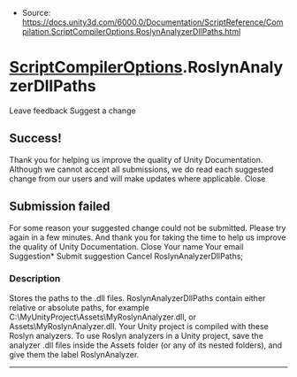 * Source: https://docs.unity3d.com/6000.0/Documentation/ScriptReference/Compilation.ScriptCompilerOptions.RoslynAnalyzerDllPaths.html

#  [ScriptCompilerOptions](https://docs.unity3d.com/6000.0/Documentation/ScriptReference/Compilation.ScriptCompilerOptions.html).RoslynAnalyzerDllPaths
Leave feedback
Suggest a change
## Success!
Thank you for helping us improve the quality of Unity Documentation. Although we cannot accept all submissions, we do read each suggested change from our users and will make updates where applicable.
Close
## Submission failed
For some reason your suggested change could not be submitted. Please <a>try again</a> in a few minutes. And thank you for taking the time to help us improve the quality of Unity Documentation.
Close
Your name Your email Suggestion* Submit suggestion
Cancel
RoslynAnalyzerDllPaths; 
### Description
Stores the paths to the .dll files.
RoslynAnalyzerDllPaths contain either relative or absolute paths, for example C:\MyUnityProject\Assets\MyRoslynAnalyzer.dll, or Assets\MyRoslynAnalyzer.dll. Your Unity project is compiled with these Roslyn analyzers. To use Roslyn analyzers in a Unity project, save the analyzer .dll files inside the Assets folder (or any of its nested folders), and give them the label RoslynAnalyzer.
* * *
